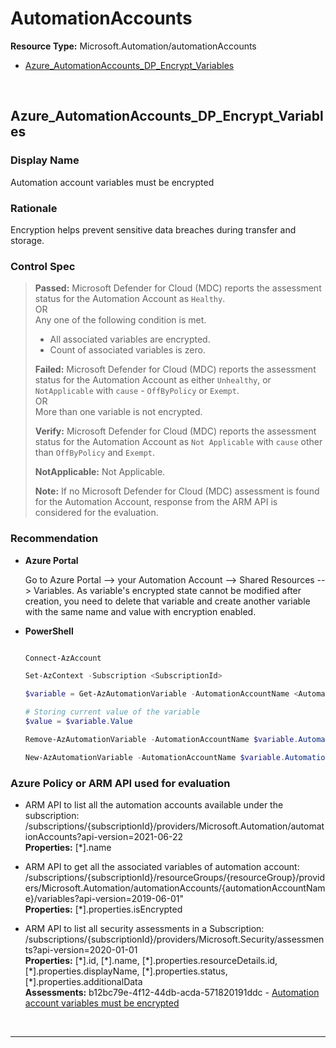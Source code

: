 # AutomationAccounts

**Resource Type:** Microsoft.Automation/automationAccounts

<!-- TOC depthfrom:2 depthto:2 -->

- [Azure_AutomationAccounts_DP_Encrypt_Variables](#azure_automationaccounts_dp_encrypt_variables)

<!-- /TOC -->
<br/>

## Azure_AutomationAccounts_DP_Encrypt_Variables

### Display Name 
Automation account variables must be encrypted

### Rationale 
Encryption helps prevent sensitive data breaches during transfer and storage.

### Control Spec 

> **Passed:** 
> Microsoft Defender for Cloud (MDC) reports the assessment status for the Automation Account as `Healthy`.
> <br>
> OR
> <br>
> Any one of the following condition is met.
> * All associated variables are encrypted.
> * Count of associated variables is zero.
> 
> **Failed:** 
> Microsoft Defender for Cloud (MDC) reports the assessment status for the Automation Account as either `Unhealthy`, or `NotApplicable` with `cause` - `OffByPolicy` or `Exempt`.
> <br>
> OR
> <br>
> More than one variable is not encrypted.
>
> **Verify:**
> Microsoft Defender for Cloud (MDC) reports the assessment status for the Automation Account as `Not Applicable` with `cause` other than `OffByPolicy` and `Exempt`.
>
> **NotApplicable:**
> Not Applicable.
>
> **Note:** If no Microsoft Defender for Cloud (MDC) assessment is found for the Automation Account, response from the ARM API is considered for the evaluation.
>
### Recommendation

- **Azure Portal**

  Go to Azure Portal --> your Automation Account --> Shared Resources --> Variables. As variable's encrypted state cannot be modified after creation, you need to delete that variable and create another variable with the same name and value with encryption enabled. 

- **PowerShell**

	```powershell

    Connect-AzAccount

    Set-AzContext -Subscription <SubscriptionId>

    $variable = Get-AzAutomationVariable -AutomationAccountName <AutomationAccountName> -ResourceGroupName <RGName> -Name <VariableName>

    # Storing current value of the variable 
    $value = $variable.Value

    Remove-AzAutomationVariable -AutomationAccountName $variable.AutomationAccountName -ResourceGroupName $variable.ResourceGroupName -Name $variable.Name

    New-AzAutomationVariable -AutomationAccountName $variable.AutomationAccountName -ResourceGroupName $variable.ResourceGroupName -Name $variable.Name -Encrypted $true -Value $value

	```

### Azure Policy or ARM API used for evaluation

- ARM API to list all the automation accounts available under the subscription:
  /subscriptions/{subscriptionId}/providers/Microsoft.Automation/automationAccounts?api-version=2021-06-22
  <br />
  **Properties:** [*].name
  <br />

- ARM API to get all the associated variables of automation account:
  /subscriptions/{subscriptionId}/resourceGroups/{resourceGroup}/providers/Microsoft.Automation/automationAccounts/{automationAccountName}/variables?api-version=2019-06-01"
  <br />
  **Properties:** [*].properties.isEncrypted

- ARM API to list all security assessments in a Subscription:
  /subscriptions/{subscriptionId}/providers/Microsoft.Security/assessments?api-version=2020-01-01 <br />
  **Properties:** [\*].id, [\*].name, [\*].properties.resourceDetails.id, [\*].properties.displayName, [\*].properties.status, [\*].properties.additionalData 
  <br />
  **Assessments:** 
  b12bc79e-4f12-44db-acda-571820191ddc - [Automation account variables must be encrypted](https://portal.azure.com/#view/Microsoft_Azure_Security/GenericRecommendationDetailsBlade/assessmentKey/b12bc79e-4f12-44db-acda-571820191ddc)

  <br>

___

